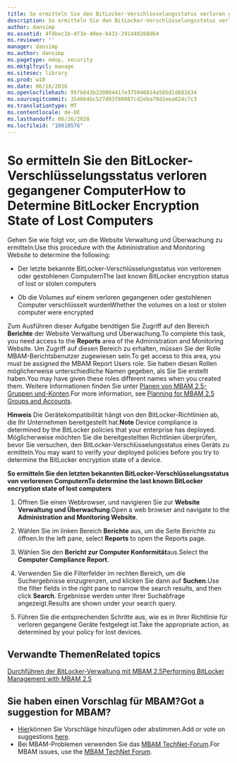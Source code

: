 ```yaml
---
title: So ermitteln Sie den BitLocker-Verschlüsselungsstatus verloren gegangener Computer
description: So ermitteln Sie den BitLocker-Verschlüsselungsstatus verloren gegangener Computer
author: dansimp
ms.assetid: 4f4bec1b-df3e-40ee-b431-291440268d64
ms.reviewer: ''
manager: dansimp
ms.author: dansimp
ms.pagetype: mdop, security
ms.mktglfcycl: manage
ms.sitesec: library
ms.prod: w10
ms.date: 06/16/2016
ms.openlocfilehash: 95fb843b230804417e375946814a585d1d681634
ms.sourcegitcommit: 354664bc527d93f80687cd2eba70d1eea024c7c3
ms.translationtype: MT
ms.contentlocale: de-DE
ms.lasthandoff: 06/26/2020
ms.locfileid: "10810576"
---
```

# <span data-ttu-id="a72fd-103">So ermitteln Sie den BitLocker-Verschlüsselungsstatus verloren gegangener Computer</span><span class="sxs-lookup"><span data-stu-id="a72fd-103">How to Determine BitLocker Encryption State of Lost Computers</span></span>


<span data-ttu-id="a72fd-104">Gehen Sie wie folgt vor, um die Website Verwaltung und Überwachung zu ermitteln:</span><span class="sxs-lookup"><span data-stu-id="a72fd-104">Use this procedure with the Administration and Monitoring Website to determine the following:</span></span>

-   <span data-ttu-id="a72fd-105">Der letzte bekannte BitLocker-Verschlüsselungsstatus von verlorenen oder gestohlenen Computern</span><span class="sxs-lookup"><span data-stu-id="a72fd-105">The last known BitLocker encryption status of lost or stolen computers</span></span>

-   <span data-ttu-id="a72fd-106">Ob die Volumes auf einem verloren gegangenen oder gestohlenen Computer verschlüsselt wurden</span><span class="sxs-lookup"><span data-stu-id="a72fd-106">Whether the volumes on a lost or stolen computer were encrypted</span></span>

<span data-ttu-id="a72fd-107">Zum Ausführen dieser Aufgabe benötigen Sie Zugriff auf den Bereich **Berichte** der Website Verwaltung und Überwachung.</span><span class="sxs-lookup"><span data-stu-id="a72fd-107">To complete this task, you need access to the **Reports** area of the Administration and Monitoring Website.</span></span> <span data-ttu-id="a72fd-108">Um Zugriff auf diesen Bereich zu erhalten, müssen Sie der Rolle MBAM-Berichtsbenutzer zugewiesen sein.</span><span class="sxs-lookup"><span data-stu-id="a72fd-108">To get access to this area, you must be assigned the MBAM Report Users role.</span></span> <span data-ttu-id="a72fd-109">Sie haben diesen Rollen möglicherweise unterschiedliche Namen gegeben, als Sie Sie erstellt haben.</span><span class="sxs-lookup"><span data-stu-id="a72fd-109">You may have given these roles different names when you created them.</span></span> <span data-ttu-id="a72fd-110">Weitere Informationen finden Sie unter [Planen von MBAM 2,5-Gruppen und-Konten](planning-for-mbam-25-groups-and-accounts.md#bkmk-helpdesk-roles).</span><span class="sxs-lookup"><span data-stu-id="a72fd-110">For more information, see [Planning for MBAM 2.5 Groups and Accounts](planning-for-mbam-25-groups-and-accounts.md#bkmk-helpdesk-roles).</span></span>

<span data-ttu-id="a72fd-111">**Hinweis**  Die Gerätekompatibilität hängt von den BitLocker-Richtlinien ab, die Ihr Unternehmen bereitgestellt hat.</span><span class="sxs-lookup"><span data-stu-id="a72fd-111">**Note** Device compliance is determined by the BitLocker policies that your enterprise has deployed.</span></span> <span data-ttu-id="a72fd-112">Möglicherweise möchten Sie die bereitgestellten Richtlinien überprüfen, bevor Sie versuchen, den BitLocker-Verschlüsselungsstatus eines Geräts zu ermitteln.</span><span class="sxs-lookup"><span data-stu-id="a72fd-112">You may want to verify your deployed policies before you try to determine the BitLocker encryption state of a device.</span></span>

 

**<span data-ttu-id="a72fd-113">So ermitteln Sie den letzten bekannten BitLocker-Verschlüsselungsstatus von verlorenen Computern</span><span class="sxs-lookup"><span data-stu-id="a72fd-113">To determine the last known BitLocker encryption state of lost computers</span></span>**

1.  <span data-ttu-id="a72fd-114">Öffnen Sie einen Webbrowser, und navigieren Sie zur **Website Verwaltung und Überwachung**.</span><span class="sxs-lookup"><span data-stu-id="a72fd-114">Open a web browser and navigate to the **Administration and Monitoring Website**.</span></span>

2.  <span data-ttu-id="a72fd-115">Wählen Sie im linken Bereich **Berichte** aus, um die Seite Berichte zu öffnen.</span><span class="sxs-lookup"><span data-stu-id="a72fd-115">In the left pane, select **Reports** to open the Reports page.</span></span>

3.  <span data-ttu-id="a72fd-116">Wählen Sie den **Bericht zur Computer Konformität**aus.</span><span class="sxs-lookup"><span data-stu-id="a72fd-116">Select the **Computer Compliance Report**.</span></span>

4.  <span data-ttu-id="a72fd-117">Verwenden Sie die Filterfelder im rechten Bereich, um die Suchergebnisse einzugrenzen, und klicken Sie dann auf **Suchen**.</span><span class="sxs-lookup"><span data-stu-id="a72fd-117">Use the filter fields in the right pane to narrow the search results, and then click **Search**.</span></span> <span data-ttu-id="a72fd-118">Ergebnisse werden unter Ihrer Suchabfrage angezeigt.</span><span class="sxs-lookup"><span data-stu-id="a72fd-118">Results are shown under your search query.</span></span>

5.  <span data-ttu-id="a72fd-119">Führen Sie die entsprechenden Schritte aus, wie es in Ihrer Richtlinie für verloren gegangene Geräte festgelegt ist.</span><span class="sxs-lookup"><span data-stu-id="a72fd-119">Take the appropriate action, as determined by your policy for lost devices.</span></span>



## <span data-ttu-id="a72fd-120">Verwandte Themen</span><span class="sxs-lookup"><span data-stu-id="a72fd-120">Related topics</span></span>


[<span data-ttu-id="a72fd-121">Durchführen der BitLocker-Verwaltung mit MBAM 2.5</span><span class="sxs-lookup"><span data-stu-id="a72fd-121">Performing BitLocker Management with MBAM 2.5</span></span>](performing-bitlocker-management-with-mbam-25.md)

 
## <span data-ttu-id="a72fd-122">Sie haben einen Vorschlag für MBAM?</span><span class="sxs-lookup"><span data-stu-id="a72fd-122">Got a suggestion for MBAM?</span></span>
- <span data-ttu-id="a72fd-123">[Hier](http://mbam.uservoice.com/forums/268571-microsoft-bitlocker-administration-and-monitoring)können Sie Vorschläge hinzufügen oder abstimmen.</span><span class="sxs-lookup"><span data-stu-id="a72fd-123">Add or vote on suggestions [here](http://mbam.uservoice.com/forums/268571-microsoft-bitlocker-administration-and-monitoring).</span></span> 
- <span data-ttu-id="a72fd-124">Bei MBAM-Problemen verwenden Sie das [MBAM TechNet-Forum](https://social.technet.microsoft.com/Forums/home?forum=mdopmbam).</span><span class="sxs-lookup"><span data-stu-id="a72fd-124">For MBAM issues, use the [MBAM TechNet Forum](https://social.technet.microsoft.com/Forums/home?forum=mdopmbam).</span></span>
 





